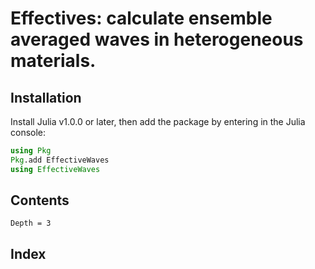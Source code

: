 # Effectives: calculate ensemble averaged waves in heterogeneous materials.

## Installation

Install Julia v1.0.0 or later, then add the package by entering in the Julia console:
```julia
using Pkg
Pkg.add EffectiveWaves
using EffectiveWaves
```

## Contents
```@contents
Depth = 3
```

## Index

```@index
```
